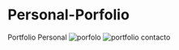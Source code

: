 # Personal-Porfolio
Portfolio Personal
![porfolo](https://github.com/PomeZzz/Personal-Porfolio/assets/107440453/9a80a645-64c8-4a85-8037-52daa7fb44b1)
![portfolio contacto](https://github.com/PomeZzz/Personal-Porfolio/assets/107440453/52607918-a3b1-43e0-910f-02598225a040)

